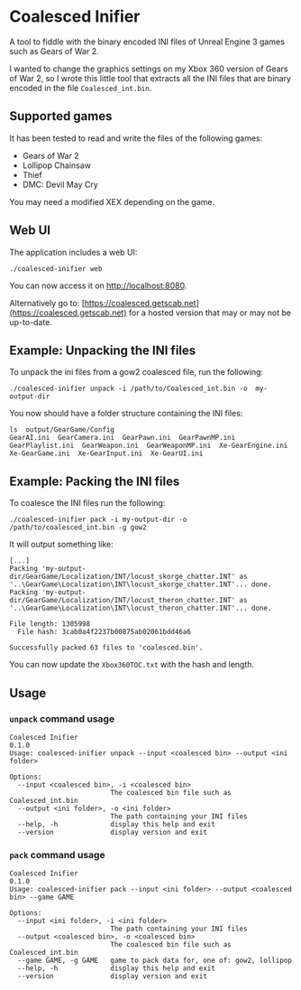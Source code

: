 # Coalesced Inifier

A tool to fiddle with the binary encoded INI files of Unreal Engine 3 games such as Gears of War 2.

I wanted to change the graphics settings on my Xbox 360 version of Gears of War 2, so I wrote this little tool that
extracts all the INI files that are binary encoded in the file `Coalesced_int.bin`.

## Supported games

It has been tested to read and write the files of the following games:

- Gears of War 2
- Lollipop Chainsaw
- Thief
- DMC: Devil May Cry

You may need a modified XEX depending on the game.

## Web UI

The application includes a web UI:

```shell
./coalesced-inifier web
```

You can now access it on [http://localhost:8080](http://localhost:8080).

Alternatively go to: [https://coalesced.getscab.net](https://coalesced.getscab.net) for a hosted version that may
or may not be up-to-date.

## Example:  Unpacking the INI files

To unpack the ini files from a gow2 coalesced file, run the following:

```shell
./coalesced-inifier unpack -i /path/to/Coalesced_int.bin -o  my-output-dir
```

You now should have a folder structure containing the INI files:

```text
ls  output/GearGame/Config 
GearAI.ini  GearCamera.ini  GearPawn.ini  GearPawnMP.ini  GearPlaylist.ini  GearWeapon.ini  GearWeaponMP.ini  Xe-GearEngine.ini  Xe-GearGame.ini  Xe-GearInput.ini  Xe-GearUI.ini
```

## Example:  Packing the INI files

To coalesce the INI files run the following:

```shell
./coalesced-inifier pack -i my-output-dir -o /path/to/coalesced_int.bin -g gow2
```

It will output something like:

```text
[...]
Packing 'my-output-dir/GearGame/Localization/INT/locust_skorge_chatter.INT' as '..\GearGame\Localization\INT\locust_skorge_chatter.INT'... done.
Packing 'my-output-dir/GearGame/Localization/INT/locust_theron_chatter.INT' as '..\GearGame\Localization\INT\locust_theron_chatter.INT'... done.

File length: 1305998
  File hash: 3cab0a4f2237b00875ab02061bdd46a6

Successfully packed 63 files to 'coalesced.bin'.
```

You can now update the `Xbox360TOC.txt` with the hash and length.

## Usage

### `unpack` command usage

```text
Coalesced Inifier
0.1.0
Usage: coalesced-inifier unpack --input <coalesced bin> --output <ini folder>

Options:
  --input <coalesced bin>, -i <coalesced bin>
                         The coalesced bin file such as Coalesced_int.bin
  --output <ini folder>, -o <ini folder>
                         The path containing your INI files
  --help, -h             display this help and exit
  --version              display version and exit
```


### `pack` command usage

```text
Coalesced Inifier
0.1.0
Usage: coalesced-inifier pack --input <ini folder> --output <coalesced bin> --game GAME

Options:
  --input <ini folder>, -i <ini folder>
                         The path containing your INI files
  --output <coalesced bin>, -o <coalesced bin>
                         The coalesced bin file such as Coalesced_int.bin
  --game GAME, -g GAME   game to pack data for, one of: gow2, lollipop
  --help, -h             display this help and exit
  --version              display version and exit
```
